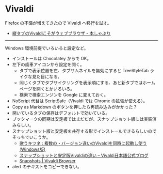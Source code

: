 # Vivaldi
Firefox の不満が増えてきたので Vivaldi へ移行を試す。
- [縦タブのVivaldiこそがウェブブラウザ - 本しゃぶり](http://honeshabri.hatenablog.com/entry/vertical_tab)

---

Windows 環境前提でいろいろと設定など。
- インストールは Chocolatey からで OK。
- 左下の歯車アイコンから設定を開く。
    - タブで表示位置を左、タブサムネイルを無効にすると TreeStyleTab ライクな見た目になる。
    - 同じくタブでタブサイクリングを表示順にする、あと新タブではホームページを開くとかいろいろ。
    - 検索で検索エンジンを Google に変えておく。
- NoScript 代替は ScriptSafe（Vivaldi では Chrome の拡張が使える）。
- Copy as Markdown のボタンを押したら再読み込みがかかった？
- 開いているタブの保存はデフォルトで効いている。
- ブックマークの同期は安定板ではまだだが、スナップショット版には実装済みらしい。
- スナップショット版と安定板を共存する形でインストールできるらしいのでそっちでいこうか。
    - [歌うキツネ : 複数の・バージョン違いのVivaldiを同時に起動し使う(Windows版)](http://utaukitune.ldblog.jp/archives/65908523.html)
    - [スナップショットと安定版Vivaldiの違い – Vivaldi日本語公式ブログ](https://jp.vivaldi.net/2017/11/28/snapshot_and_stable/)
    - [Snapshots | Vivaldi Browser](https://vivaldi.com/blog/snapshots/)
- alert のテキストをコピーできない。